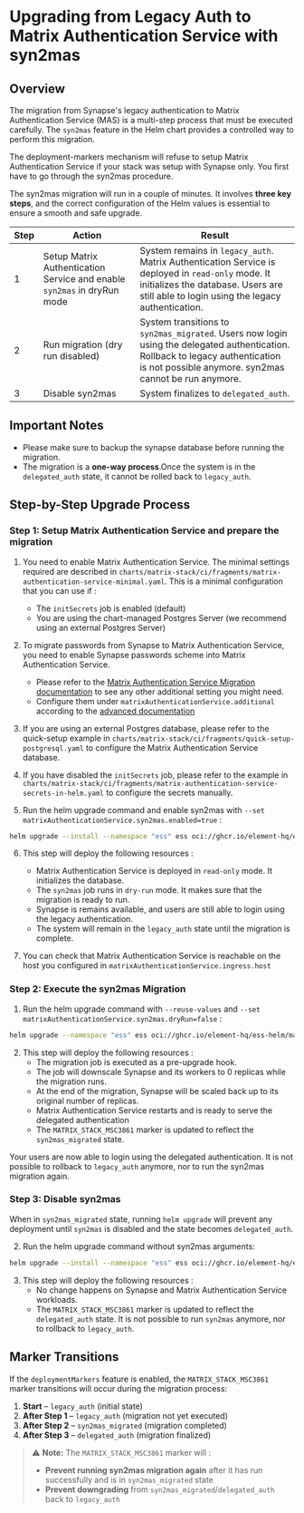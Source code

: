 <!--
Copyright 2025 New Vector Ltd

SPDX-License-Identifier: AGPL-3.0-only
-->

# Upgrading from Legacy Auth to Matrix Authentication Service with syn2mas

## Overview

The migration from Synapse's legacy authentication to Matrix Authentication Service (MAS) is a multi-step process that must be executed carefully. The `syn2mas` feature in the Helm chart provides a controlled way to perform this migration.

The deployment-markers mechanism will refuse to setup Matrix Authentication Service if your stack was setup with Synapse only. You first have to go through the syn2mas procedure.

The syn2mas migration will run in a couple of minutes. It involves **three key steps**, and the correct configuration of the Helm values is essential to ensure a smooth and safe upgrade.

| Step | Action | Result |
|------|--------|--------|
| 1 | Setup Matrix Authentication Service and enable `syn2mas` in dryRun mode | System remains in `legacy_auth`. Matrix Authentication Service is deployed in `read-only` mode. It initializes the database. Users are still able to login using the legacy authentication. |
| 2 | Run migration (dry run disabled) | System transitions to `syn2mas_migrated`. Users now login using the delegated authentication. Rollback to legacy authentication is not possible anymore.  syn2mas cannot be run anymore. |
| 3 | Disable syn2mas | System finalizes to `delegated_auth`. |

## Important Notes

- Please make sure to backup the synapse database before running the migration.
- The migration is a **one-way process**.Once the system is in the `delegated_auth` state, it cannot be rolled back to `legacy_auth`.

## Step-by-Step Upgrade Process

### Step 1: Setup Matrix Authentication Service and prepare the migration

1. You need to enable Matrix Authentication Service. The minimal settings required are described in `charts/matrix-stack/ci/fragments/matrix-authentication-service-minimal.yaml`. This is a minimal configuration that you can use if :
   - The `initSecrets` job is enabled (default)
   - You are using the chart-managed Postgres Server (we recommend using an external Postgres Server)

2. To migrate passwords from Synapse to Matrix Authentication Service, you need to enable Synapse passwords scheme into Matrix Authentication Service.
   - Please refer to the [Matrix Authentication Service Migration documentation](https://element-hq.github.io/matrix-authentication-service/setup/migration.html) to see any other additional setting you might need.
   - Configure them under `matrixAuthenticationService.additional` according to the [advanced documentation](./advanced.md#configuring-matrix-authentication-service)

3. If you are using an external Postgres database, please refer to the quick-setup example in `charts/matrix-stack/ci/fragments/quick-setup-postgresql.yaml` to configure the Matrix Authentication Service database.

4. If you have disabled the `initSecrets` job, please refer to the example in `charts/matrix-stack/ci/fragments/matrix-authentication-service-secrets-in-helm.yaml` to configure the secrets manually.

5. Run the helm upgrade command and enable syn2mas with `--set matrixAuthenticationService.syn2mas.enabled=true` :

```bash
helm upgrade --install --namespace "ess" ess oci://ghcr.io/element-hq/ess-helm/matrix-stack -f ~/ess-config-values/hostnames.yaml <optional additional values files to pass> --wait --set matrixAuthenticationService.syn2mas.enabled=true
```

6. This step will deploy the following resources :
   - Matrix Authentication Service is deployed in `read-only` mode. It initializes the database.
   - The `syn2mas` job runs in `dry-run` mode. It makes sure that the migration is ready to run.
   - Synapse is remains available, and users are still able to login using the legacy authentication.
   - The system will remain in the `legacy_auth` state until the migration is complete.

7. You can check that Matrix Authentication Service is reachable on the host you configured in `matrixAuthenticationService.ingress.host`


### Step 2: Execute the syn2mas Migration

1. Run the helm upgrade command with `--reuse-values` and `--set matrixAuthenticationService.syn2mas.dryRun=false` :

```bash
helm upgrade --namespace "ess" ess oci://ghcr.io/element-hq/ess-helm/matrix-stack --reuse-values --wait --set matrixAuthenticationService.syn2mas.dryRun=false
```

2. This step will deploy the following resources :
   - The migration job is executed as a pre-upgrade hook.
   - The job will downscale Synapse and its workers to 0 replicas while the migration runs.
   - At the end of the migration, Synapse will be scaled back up to its original number of replicas.
   - Matrix Authentication Service restarts and is ready to serve the delegated authentication
   - The `MATRIX_STACK_MSC3861` marker is updated to reflect the `syn2mas_migrated` state.

Your users are now able to login using the delegated authentication. It is not possible to rollback to `legacy_auth` anymore, nor to run the syn2mas migration again.


### Step 3: Disable syn2mas

When in `syn2mas_migrated` state, running `helm upgrade` will prevent any deployment until `syn2mas` is disabled and the state becomes `delegated_auth`.

2. Run the helm upgrade command without syn2mas arguments:

```bash
helm upgrade --install --namespace "ess" ess oci://ghcr.io/element-hq/ess-helm/matrix-stack -f ~/ess-config-values/hostnames.yaml <optional additional values files to pass> --wait
```

3. This step will deploy the following resources :
   - No change happens on Synapse and Matrix Authentication Service workloads.
   - The `MATRIX_STACK_MSC3861` marker is updated to reflect the `delegated_auth` state. It is not possible to run `syn2mas` anymore, nor to rollback to `legacy_auth`.

## Marker Transitions

If the `deploymentMarkers` feature is enabled, the `MATRIX_STACK_MSC3861` marker transitions will occur during the migration process:

1. **Start** – `legacy_auth` (initial state)
2. **After Step 1** – `legacy_auth` (migration not yet executed)
3. **After Step 2** – `syn2mas_migrated` (migration completed)
4. **After Step 3** – `delegated_auth` (migration finalized)

> ⚠️ **Note:** The `MATRIX_STACK_MSC3861` marker will :
> - **Prevent running syn2mas migration again** after it has run successfully and is in `syn2mas_migrated` state
> - **Prevent downgrading** from `syn2mas_migrated`/`delegated_auth` back to `legacy_auth`
